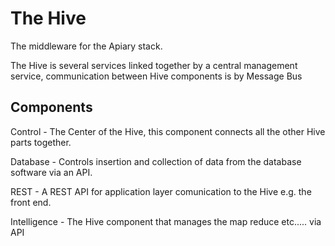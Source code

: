 The Hive
========

The middleware for the Apiary stack. 

The Hive is several services linked together by a central management service, communication between Hive components is by Message Bus

Components
----------

Control - The Center of the Hive, this component connects all the other Hive parts together.

Database - Controls insertion and collection of data from the database software via an API.

REST - A REST API for application layer comunication to the Hive e.g. the front end.

Intelligence - The Hive component that manages the map reduce etc..... via API
